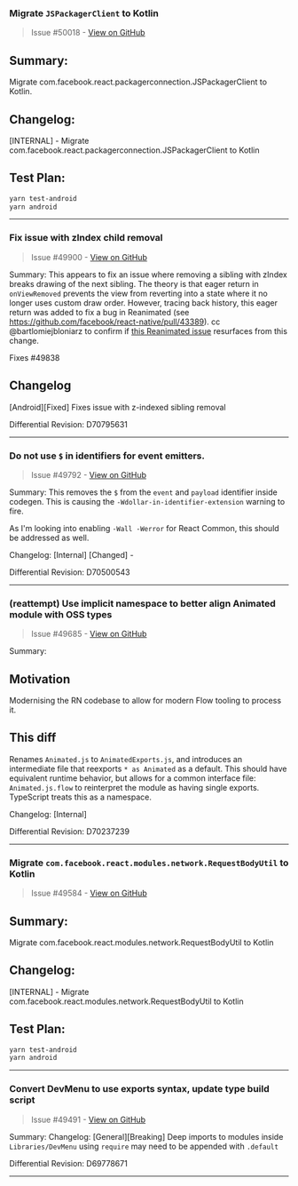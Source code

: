 ### Migrate `JSPackagerClient` to Kotlin

> Issue #50018 - [View on GitHub](https://github.com/facebook/react-native/pull/50018)

## Summary:

Migrate com.facebook.react.packagerconnection.JSPackagerClient to Kotlin.

## Changelog:

[INTERNAL] - Migrate com.facebook.react.packagerconnection.JSPackagerClient to Kotlin

## Test Plan:

```bash
yarn test-android
yarn android
```

---

### Fix issue with zIndex child removal

> Issue #49900 - [View on GitHub](https://github.com/facebook/react-native/pull/49900)

Summary:
This appears to fix an issue where removing a sibling with zIndex breaks drawing of the next sibling. The theory is that eager return in `onViewRemoved` prevents the view from reverting into a state where it no longer uses custom draw order. However, tracing back history, this eager return was added to fix a bug in Reanimated (see https://github.com/facebook/react-native/pull/43389). cc @bartlomiejbloniarz to confirm if [this Reanimated issue](https://github.com/software-mansion/react-native-reanimated/issues/5715) resurfaces from this change.

Fixes #49838 

## Changelog

[Android][Fixed] Fixes issue with z-indexed sibling removal

Differential Revision: D70795631




---

### Do not use `$` in identifiers for event emitters.

> Issue #49792 - [View on GitHub](https://github.com/facebook/react-native/pull/49792)

Summary:
This removes the `$` from the `event` and `payload` identifier inside codegen.
This is causing the `-Wdollar-in-identifier-extension` warning to fire.

As I'm looking into enabling `-Wall -Werror` for React Common, this should be addressed as well.

Changelog:
[Internal] [Changed] -

Differential Revision: D70500543




---

### (reattempt) Use implicit namespace to better align Animated module with OSS types

> Issue #49685 - [View on GitHub](https://github.com/facebook/react-native/pull/49685)

Summary:
## Motivation
Modernising the RN codebase to allow for modern Flow tooling to process it.

## This diff
Renames `Animated.js` to `AnimatedExports.js`, and introduces an intermediate file that reexports `* as Animated` as a default. This should have equivalent runtime behavior, but allows for a common interface file: `Animated.js.flow` to reinterpret the module as having single exports. TypeScript treats this as a namespace.

Changelog: [Internal]

Differential Revision: D70237239




---

### Migrate `com.facebook.react.modules.network.RequestBodyUtil` to Kotlin

> Issue #49584 - [View on GitHub](https://github.com/facebook/react-native/pull/49584)

## Summary:

Migrate com.facebook.react.modules.network.RequestBodyUtil to Kotlin

## Changelog:

[INTERNAL] - Migrate com.facebook.react.modules.network.RequestBodyUtil to Kotlin

## Test Plan:

```bash
yarn test-android
yarn android
```


---

### Convert DevMenu to use exports syntax, update type build script

> Issue #49491 - [View on GitHub](https://github.com/facebook/react-native/pull/49491)

Summary: Changelog: [General][Breaking] Deep imports to modules inside `Libraries/DevMenu` using `require` may need to be appended with `.default`

Differential Revision: D69778671




---

